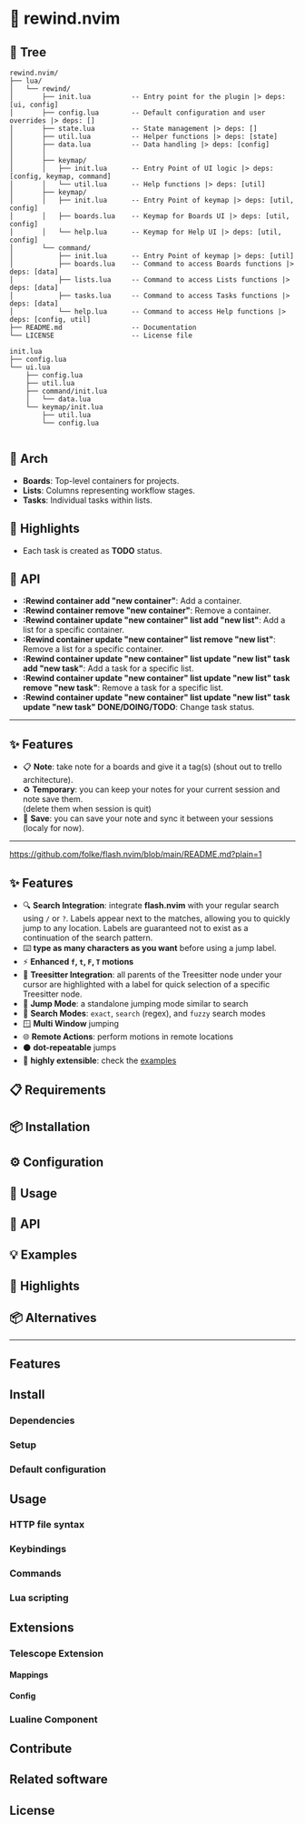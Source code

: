 # 💭 rewind.nvim

## 🌳 Tree

```
rewind.nvim/
├── lua/
│   └── rewind/
│       ├── init.lua          -- Entry point for the plugin |> deps: [ui, config]
│       ├── config.lua        -- Default configuration and user overrides |> deps: []
│       ├── state.lua         -- State management |> deps: []
│       ├── util.lua          -- Helper functions |> deps: [state]
│       ├── data.lua          -- Data handling |> deps: [config]
│       │
│       ├── keymap/
│       │   ├── init.lua      -- Entry Point of UI logic |> deps: [config, keymap, command]
│       │   └── util.lua      -- Help functions |> deps: [util]
│       ├── keymap/
│       │   ├── init.lua      -- Entry Point of keymap |> deps: [util, config]
│       │   ├── boards.lua    -- Keymap for Boards UI |> deps: [util, config]
│       │   └── help.lua      -- Keymap for Help UI |> deps: [util, config]
│       └── command/
│           ├── init.lua      -- Entry Point of keymap |> deps: [util]
│           ├── boards.lua    -- Command to access Boards functions |> deps: [data]
│           ├── lists.lua     -- Command to access Lists functions |> deps: [data]
│           ├── tasks.lua     -- Command to access Tasks functions |> deps: [data]
│           └── help.lua      -- Command to access Help functions |> deps: [config, util]
├── README.md                 -- Documentation
└── LICENSE                   -- License file
```

```
init.lua
├── config.lua
└── ui.lua
    ├── config.lua
    ├── util.lua
    ├── command/init.lua
    │   └── data.lua
    └── keymap/init.lua
        ├── util.lua
        └── config.lua


```

## 📏 Arch

- **Boards**: Top-level containers for projects.
- **Lists**: Columns representing workflow stages.
- **Tasks**: Individual tasks within lists.

## 🌈 Highlights

- Each task is created as **TODO** status.

## 📡 API

- **:Rewind container add "new container"**: Add a container.
- **:Rewind container remove "new container"**: Remove a container.
- **:Rewind container update "new container" list add "new list"**: Add a list for a specific container.
- **:Rewind container update "new container" list remove "new list"**: Remove a list for a specific container.
- **:Rewind container update "new container" list update "new list" task add "new task"**: Add a task for a specific list.
- **:Rewind container update "new container" list update "new list" task remove "new task"**: Remove a task for a specific list.
- **:Rewind container update "new container" list update "new list" task update "new task" DONE/DOING/TODO**: Change task status.

---

## ✨ Features

- 📋 **Note**: take note for a boards and give it a tag(s) (shout out to trello architecture).
- ♻️ **Temporary**: you can keep your notes for your current session and note save them.\
   (delete them when session is quit)
- 💾 **Save**: you can save your note and sync it between your sessions (localy for now).

---

https://github.com/folke/flash.nvim/blob/main/README.md?plain=1

## ✨ Features

- 🔍 **Search Integration**: integrate **flash.nvim** with your regular
  search using `/` or `?`. Labels appear next to the matches,
  allowing you to quickly jump to any location. Labels are
  guaranteed not to exist as a continuation of the search pattern.
- ⌨️ **type as many characters as you want** before using a jump label.
- ⚡ **Enhanced `f`, `t`, `F`, `T` motions**
- 🌳 **Treesitter Integration**: all parents of the Treesitter node
  under your cursor are highlighted with a label for quick selection
  of a specific Treesitter node.
- 🎯 **Jump Mode**: a standalone jumping mode similar to search
- 🔎 **Search Modes**: `exact`, `search` (regex), and `fuzzy` search modes
- 🪟 **Multi Window** jumping
- 🌐 **Remote Actions**: perform motions in remote locations
- ⚫ **dot-repeatable** jumps
- 📡 **highly extensible**: check the [examples](https://github.com/folke/flash.nvim#-examples)

## 📋 Requirements

## 📦 Installation

## ⚙️ Configuration

## 🚀 Usage

## 📡 API

## 💡 Examples

## 🌈 Highlights

## 📦 Alternatives

---

## Features

## Install

### Dependencies

### Setup

### Default configuration

## Usage

### HTTP file syntax

### Keybindings

### Commands

### Lua scripting

## Extensions

### Telescope Extension

#### Mappings

#### Config

### Lualine Component

## Contribute

## Related software

## License
